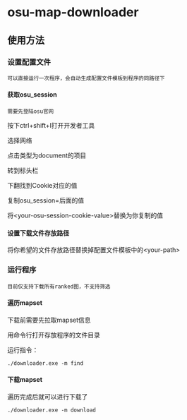 # osu-map-downloader

## 使用方法

### 设置配置文件

    可以直接运行一次程序，会自动生成配置文件模板到程序的同路径下

#### 获取osu_session
    需要先登陆osu官网

按下ctrl+shift+I打开开发者工具

选择网络

点击类型为document的项目

转到标头栏

下翻找到Cookie对应的值

复制osu_session=后面的值

将\<your-osu-session-cookie-value\>替换为你复制的值

#### 设置下载文件存放路径

将你希望的文件存放路径替换掉配置文件模板中的\<your-path\>

### 运行程序

    目前仅支持下载所有ranked图，不支持筛选

#### 遍历mapset

下载前需要先拉取mapset信息

用命令行打开存放程序的文件目录

运行指令：

````[shell]
./downloader.exe -m find
````

#### 下载mapset

遍历完成后就可以进行下载了

````[shell]
./downloader.exe -m download
````
